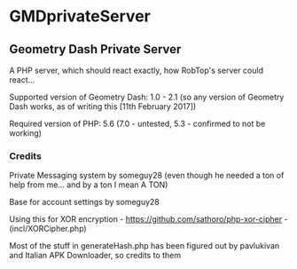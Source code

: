 # GMDprivateServer
## Geometry Dash Private Server
A PHP server, which should react exactly, how RobTop's server could react...

Supported version of Geometry Dash: 1.0 - 2.1 (so any version of Geometry Dash works, as of writing this [11th February 2017])

Required version of PHP: 5.6 (7.0 - untested, 5.3 - confirmed to not be working)

### Credits
Private Messaging system by someguy28 (even though he needed a ton of help from me... and by a ton I mean A TON)

Base for account settings by someguy28

Using this for XOR encryption - https://github.com/sathoro/php-xor-cipher - (incl/XORCipher.php)

Most of the stuff in generateHash.php has been figured out by pavlukivan and Italian APK Downloader, so credits to them
